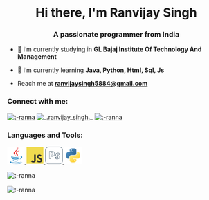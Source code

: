 <h1 align="center">Hi there, I'm Ranvijay Singh</h1>
<h3 align="center">A passionate programmer from India</h3>

- 🔭 I’m currently studying in **GL Bajaj Institute Of Technology And Management**

- 🌱 I’m currently learning **Java, Python, Html, Sql, Js**

- Reach me at **ranvijaysingh5884@gmail.com**

<h3 align="left">Connect with me:</h3>
<p align="left">
<a href="https://linkedin.com/in/t-ranna" target="blank"><img align="center" src="https://raw.githubusercontent.com/rahuldkjain/github-profile-readme-generator/master/src/images/icons/Social/linked-in-alt.svg" alt="t-ranna" height="30" width="40" /></a>
<a href="https://instagram.com/_.ranvijay_singh._" target="blank"><img align="center" src="https://raw.githubusercontent.com/rahuldkjain/github-profile-readme-generator/master/src/images/icons/Social/instagram.svg" alt="_.ranvijay_singh._" height="30" width="40" /></a>
<a href="https://www.leetcode.com/t-ranaa" target="blank"><img align="center" src="https://raw.githubusercontent.com/rahuldkjain/github-profile-readme-generator/master/src/images/icons/Social/leet-code.svg" alt="t-ranna" height="30" width="40" /></a>
</p>

<h3 align="left">Languages and Tools:</h3>
<p align="left"> <a href="https://www.java.com" target="_blank" rel="noreferrer"> <img src="https://raw.githubusercontent.com/devicons/devicon/master/icons/java/java-original.svg" alt="java" width="40" height="40"/> </a> <a href="https://developer.mozilla.org/en-US/docs/Web/JavaScript" target="_blank" rel="noreferrer"> <img src="https://raw.githubusercontent.com/devicons/devicon/master/icons/javascript/javascript-original.svg" alt="javascript" width="40" height="40"/> </a> <a href="https://www.photoshop.com/en" target="_blank" rel="noreferrer"> <img src="https://raw.githubusercontent.com/devicons/devicon/master/icons/photoshop/photoshop-line.svg" alt="photoshop" width="40" height="40"/> </a> <a href="https://www.python.org" target="_blank" rel="noreferrer"> <img src="https://raw.githubusercontent.com/devicons/devicon/master/icons/python/python-original.svg" alt="python" width="40" height="40"/> </a> </p>

<p><img align="center" src="https://github-readme-stats.vercel.app/api/top-langs?username=t-ranna&show_icons=true&locale=en&layout=compact" alt="t-ranna" /></p>

<p><img align="center" src="https://github-readme-streak-stats.herokuapp.com/?user=t-ranna&" alt="t-ranna" /></p>


